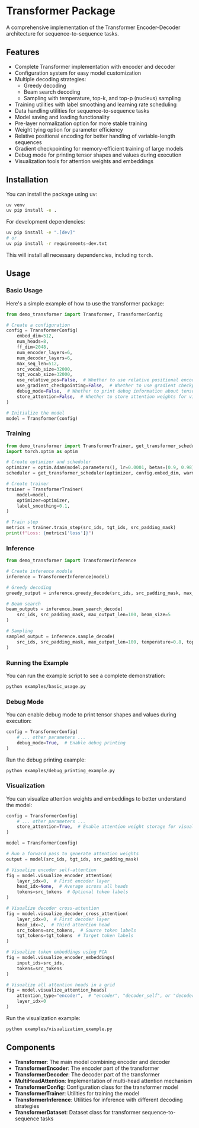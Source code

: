 # Transformer Package

A comprehensive implementation of the Transformer Encoder-Decoder architecture for sequence-to-sequence tasks.

## Features

- Complete Transformer implementation with encoder and decoder
- Configuration system for easy model customization
- Multiple decoding strategies:
  - Greedy decoding
  - Beam search decoding
  - Sampling with temperature, top-k, and top-p (nucleus) sampling
- Training utilities with label smoothing and learning rate scheduling
- Data handling utilities for sequence-to-sequence tasks
- Model saving and loading functionality
- Pre-layer normalization option for more stable training
- Weight tying option for parameter efficiency
- Relative positional encoding for better handling of variable-length sequences
- Gradient checkpointing for memory-efficient training of large models
- Debug mode for printing tensor shapes and values during execution
- Visualization tools for attention weights and embeddings

## Installation

You can install the package using uv:

```bash
uv venv
uv pip install -e .
```

For development dependencies:

```bash
uv pip install -e ".[dev]"
# or
uv pip install -r requirements-dev.txt
```

This will install all necessary dependencies, including `torch`.

## Usage

### Basic Usage

Here's a simple example of how to use the transformer package:

```python
from demo_transformer import Transformer, TransformerConfig

# Create a configuration
config = TransformerConfig(
    embed_dim=512,
    num_heads=8,
    ff_dim=2048,
    num_encoder_layers=6,
    num_decoder_layers=6,
    max_seq_len=512,
    src_vocab_size=32000,
    tgt_vocab_size=32000,
    use_relative_pos=False,  # Whether to use relative positional encoding
    use_gradient_checkpointing=False,  # Whether to use gradient checkpointing
    debug_mode=False,  # Whether to print debug information about tensors
    store_attention=False,  # Whether to store attention weights for visualization
)

# Initialize the model
model = Transformer(config)
```

### Training

```python
from demo_transformer import TransformerTrainer, get_transformer_scheduler
import torch.optim as optim

# Create optimizer and scheduler
optimizer = optim.Adam(model.parameters(), lr=0.0001, betas=(0.9, 0.98), eps=1e-9)
scheduler = get_transformer_scheduler(optimizer, config.embed_dim, warmup_steps=4000)

# Create trainer
trainer = TransformerTrainer(
    model=model,
    optimizer=optimizer,
    label_smoothing=0.1,
)

# Train step
metrics = trainer.train_step(src_ids, tgt_ids, src_padding_mask)
print(f"Loss: {metrics['loss']}")
```

### Inference

```python
from demo_transformer import TransformerInference

# Create inference module
inference = TransformerInference(model)

# Greedy decoding
greedy_output = inference.greedy_decode(src_ids, src_padding_mask, max_output_len=100)

# Beam search
beam_outputs = inference.beam_search_decode(
    src_ids, src_padding_mask, max_output_len=100, beam_size=5
)

# Sampling
sampled_output = inference.sample_decode(
    src_ids, src_padding_mask, max_output_len=100, temperature=0.8, top_k=50, top_p=0.9
)
```

### Running the Example

You can run the example script to see a complete demonstration:

```bash
python examples/basic_usage.py
```

### Debug Mode

You can enable debug mode to print tensor shapes and values during execution:

```python
config = TransformerConfig(
    # ... other parameters ...
    debug_mode=True,  # Enable debug printing
)
```

Run the debug printing example:

```bash
python examples/debug_printing_example.py
```

### Visualization

You can visualize attention weights and embeddings to better understand the model:

```python
config = TransformerConfig(
    # ... other parameters ...
    store_attention=True,  # Enable attention weight storage for visualization
)

model = Transformer(config)

# Run a forward pass to generate attention weights
output = model(src_ids, tgt_ids, src_padding_mask)

# Visualize encoder self-attention
fig = model.visualize_encoder_attention(
    layer_idx=0,  # First encoder layer
    head_idx=None,  # Average across all heads
    tokens=src_tokens  # Optional token labels
)

# Visualize decoder cross-attention
fig = model.visualize_decoder_cross_attention(
    layer_idx=0,  # First decoder layer
    head_idx=2,  # Third attention head
    src_tokens=src_tokens,  # Source token labels
    tgt_tokens=tgt_tokens  # Target token labels
)

# Visualize token embeddings using PCA
fig = model.visualize_encoder_embeddings(
    input_ids=src_ids,
    tokens=src_tokens
)

# Visualize all attention heads in a grid
fig = model.visualize_attention_heads(
    attention_type="encoder",  # "encoder", "decoder_self", or "decoder_cross"
    layer_idx=0
)
```

Run the visualization example:

```bash
python examples/visualization_example.py
```

## Components

- **Transformer**: The main model combining encoder and decoder
- **TransformerEncoder**: The encoder part of the transformer
- **TransformerDecoder**: The decoder part of the transformer
- **MultiHeadAttention**: Implementation of multi-head attention mechanism
- **TransformerConfig**: Configuration class for the transformer model
- **TransformerTrainer**: Utilities for training the model
- **TransformerInference**: Utilities for inference with different decoding strategies
- **TransformerDataset**: Dataset class for transformer sequence-to-sequence tasks
